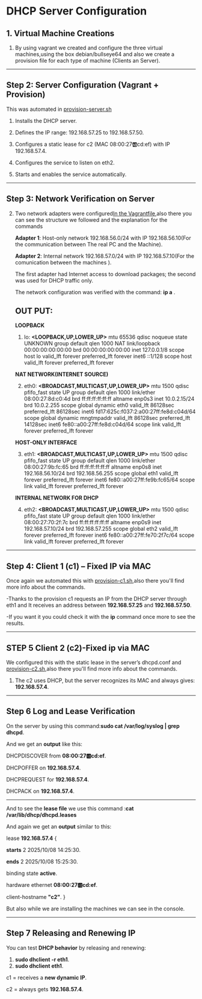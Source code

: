 # DHCP Server Configuration  

## 1. Virtual Machine Creations
1. By using vagrant we created and configure  the three virtual machines,using the box debian/bullseye64 and also we create a provision file for each type of machine (Clients an Server).

---

## Step 2: Server Configuration (Vagrant + Provision)
This was automated in [provision-server.sh](https://github.com/msanoli2503-wq/DHCP-Juan-Manu/blob/main/FILES/provision-server.sh)

1. Installs the DHCP server.

2. Defines the IP range: 192.168.57.25 to 192.168.57.50.

3. Configures a static lease for c2 (MAC 08:00:27:ab:cd:ef) with IP 192.168.57.4.

4. Configures the service to listen on eth2.

5. Starts and enables the service automatically.

---

## Step 3: Network Verification on Server

2. Two network adapters were configured[In the Vagrantfile](https://github.com/msanoli2503-wq/DHCP-Juan-Manu/blob/main/FILES/Vagrantfile),also there you can see the structure we followed and the explanation for the commands 

    
    **Adapter 1**: Host-only network 192.168.56.0/24 with IP 192.168.56.10(For the communication between The real PC and the Machine).

    **Adapter 2**: Internal network 192.168.57.0/24 with IP 192.168.57.10(For the comunication between the machines ).

   The first adapter had Internet access to download packages; the second was used for DHCP traffic only.
   
   The network configuration was verified with the command: **ip a** . 
    
    **OUT PUT**:
    ----    
   **LOOPBACK**

    1. lo: **<LOOPBACK,UP,LOWER_UP>** mtu 65536 qdisc noqueue state UNKNOWN group default qlen 1000 NAT
    link/loopback 00:00:00:00:00:00 brd 00:00:00:00:00:00
    inet 127.0.0.1/8 scope host lo
       valid_lft forever preferred_lft forever
    inet6 ::1/128 scope host 
       valid_lft forever preferred_lft forever
        
    **NAT NETWORK(INTERNET SOURCE)**

    2. eth0: **<BROADCAST,MULTICAST,UP,LOWER_UP>** mtu 1500 qdisc pfifo_fast state UP group default qlen 1000 
    link/ether 08:00:27:8d:c0:4d brd ff:ff:ff:ff:ff:ff
    altname enp0s3
    inet 10.0.2.15/24 brd 10.0.2.255 scope global dynamic eth0
       valid_lft 86128sec preferred_lft 86128sec
    inet6 fd17:625c:f037:2:a00:27ff:fe8d:c04d/64 scope global dynamic mngtmpaddr 
       valid_lft 86128sec preferred_lft 14128sec
    inet6 fe80::a00:27ff:fe8d:c04d/64 scope link 
       valid_lft forever preferred_lft forever

    **HOST-ONLY INTERFACE**

    3. eth1: **<BROADCAST,MULTICAST,UP,LOWER_UP>** mtu 1500 qdisc pfifo_fast state UP group default qlen 1000
    link/ether 08:00:27:9b:fc:65 brd ff:ff:ff:ff:ff:ff
    altname enp0s8
    inet 192.168.56.10/24 brd 192.168.56.255 scope global eth1
       valid_lft forever preferred_lft forever
    inet6 fe80::a00:27ff:fe9b:fc65/64 scope link 
       valid_lft forever preferred_lft forever

    **INTERNAL NETWORK FOR DHCP**

    4. eth2: **<BROADCAST,MULTICAST,UP,LOWER_UP>** mtu 1500 qdisc pfifo_fast state UP group default qlen 1000
    link/ether 08:00:27:70:2f:7c brd ff:ff:ff:ff:ff:ff
    altname enp0s9
    inet 192.168.57.10/24 brd 192.168.57.255 scope global eth2
       valid_lft forever preferred_lft forever
    inet6 fe80::a00:27ff:fe70:2f7c/64 scope link 
       valid_lft forever preferred_lft forever

---

## Step 4: Client 1 (c1) – Fixed IP via MAC

Once again we automated this with [provision-c1.sh](https://github.com/msanoli2503-wq/DHCP-Juan-Manu/blob/main/FILES/provision-c1.sh),also there you'll find more info about the commands.

-Thanks to the provision c1 requests an IP from the DHCP server through eth1 and It receives an address between **192.168.57.25** and **192.168.57.50**.

-If you want it you could check it with the  **ip** command once more to see the results. 

---

## STEP 5 Client 2 (c2)-Fixed ip via MAC
We configured this with the static lease in the server’s dhcpd.conf and [provision-c2.sh](https://github.com/msanoli2503-wq/DHCP-Juan-Manu/blob/main/FILES/provision-c2.sh),also there you'll find more info about the commands.

1.  The c2 uses DHCP, but the server recognizes its MAC and always gives: **192.168.57.4**.

---

## Step 6 Log and Lease Verification

On the server by using this command:**sudo cat /var/log/syslog | grep dhcpd**.

And we get an **output** like this:

DHCPDISCOVER from **08:00:27:ab:cd:ef**.

DHCPOFFER on **192.168.57.4**.

DHCPREQUEST for **192.168.57.4**.

DHCPACK on **192.168.57.4**.

---

And to see the **lease file** we use this command :**cat /var/lib/dhcp/dhcpd.leases**

And again we get an **output** similar to this:

lease **192.168.57.4** {
   
  **starts** 2 2025/10/08 14:25:30.

  **ends** 2 2025/10/08 15:25:30.

  binding state **active**.

  hardware ethernet **08:00:27:ab:cd:ef**.

  client-hostname **"c2"**.
}

But also while we are installing the machines we can see in the console. 

---

## Step 7 Releasing and Renewing IP

You can test **DHCP behavior** by releasing and renewing:

1. **sudo dhclient -r eth1**.
2. **sudo dhclient eth1**.

c1 = receives a **new dynamic IP**.

c2 = always gets **192.168.57.4**.






